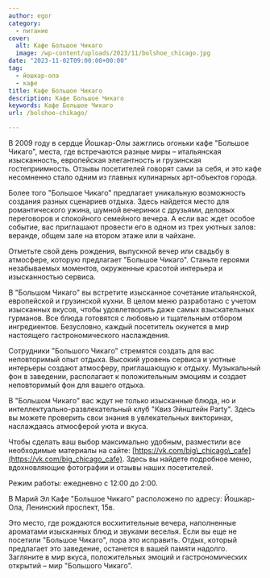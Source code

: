 ```yaml
---
author: egor
category:
  - питание
cover:
  alt: ​Кафе ​Большое Чикаго
  image: /wp-content/uploads/2023/11/bolshoe_chicago.jpg
date: "2023-11-02T09:00:00+00:00"
tag:
  - йошкар-ола
  - кафе
title: ​Кафе ​Большое Чикаго
description: ​Кафе ​Большое Чикаго
keywords: ​Кафе ​Большое Чикаго
url: /bolshoe-chikago/

---
```

В 2009 году в сердце Йошкар-Олы зажглись огоньки кафе "Большое Чикаго", места, где встречаются разные миры – итальянская изысканность, европейская элегантность и грузинская гостеприимность. Отзывы посетителей говорят сами за себя, и это кафе несомненно стало одним из главных кулинарных арт-объектов города.

Более того "Большое Чикаго" предлагает уникальную возможность создания разных сценариев отдыха. Здесь найдется место для романтического ужина, шумной вечеринки с друзьями, деловых переговоров и спокойного семейного вечера. А если вас ждет особое событие, вас приглашают провести его в одном из трех уютных залов: веранде, общем зале на втором этаже или в чайхане.

Отметьте свой день рождения, выпускной вечер или свадьбу в атмосфере, которую предлагает "Большое Чикаго". Станьте героями незабываемых моментов, окруженные красотой интерьера и изысканностью сервиса.

В "Большом Чикаго" вы встретите изысканное сочетание итальянской, европейской и грузинской кухни. В целом меню разработано с учетом изысканных вкусов, чтобы удовлетворить даже самых взыскательных гурманов. Все блюда готовятся с любовью и тщательным отбором ингредиентов. Безусловно, каждый посетитель окунется в мир настоящего гастрономического наслаждения.

Сотрудники "Большого Чикаго" стремятся создать для вас неповторимый опыт отдыха. Высокий уровень сервиса и уютные интерьеры создают атмосферу, приглашающую к отдыху. Музыкальный фон в заведении, располагает к положительным эмоциям и создает неповторимый фон для вашего отдыха.

В "Большом Чикаго" вас ждут не только изысканные блюда, но и интеллектуально-развлекательный клуб "Квиз Эйнштейн Party". Здесь вы можете проверить свои знания в увлекательных викторинах, наслаждаясь атмосферой уюта и вкуса.

Чтобы сделать ваш выбор максимально удобным, разместили все необходимые материалы на сайте: [https://vk.com/big\_chicago\_cafe](https://vk.com/big_chicago_cafe). Здесь вы найдете подробное меню, вдохновляющие фотографии и отзывы наших посетителей.

Режим работы: ежедневно с 12:00 до 2:00.

В Марий Эл Кафе "Большое Чикаго" расположено по адресу: Йошкар-Ола, Ленинский проспект, 15в.

Это место, где рождаются восхитительные вечера, наполненные ароматами изысканных блюд и звуками веселья. Если вы еще не посетили "Большое Чикаго", пора это исправить. Отдых, который предлагает это заведение, останется в вашей памяти надолго. Загляните в мир вкуса, положительных эмоций и гастрономических открытий – мир "Большого Чикаго".
